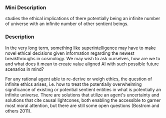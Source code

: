 ### Mini Description

studies the ethical implications of there potentially being an infinite number of universe with an infinite number of other sentient beings.

### Description

In the very long term, something like superintelligence may have to make novel ethical decisions given information regarding the newest breakthroughs in cosmology. We may wish to ask ourselves, how are we to and what does it mean to create value aligned AI with such possible future scenarios in mind?

For any rational agent able to re-derive or weigh ethics, the question of infinite ethics arises, i.e. how to treat the potentially overwhelming significance of existing or potential sentient entities in what is potentially an infinite universe. There are solutions that utilize an agent's uncertainty and solutions that cite causal lightcones, both enabling the accessible to garner most moral attention, but there are still some open questions (Bostrom and others 2011).
